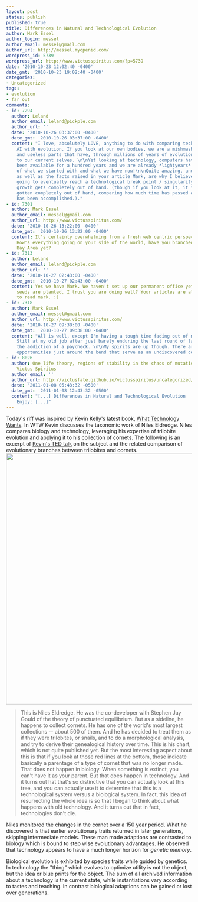 ```yaml
---
layout: post
status: publish
published: true
title: Differences in Natural and Technological Evolution
author: Mark Essel
author_login: messel
author_email: messel@gmail.com
author_url: http://messel.myopenid.com/
wordpress_id: 5739
wordpress_url: http://www.victusspiritus.com/?p=5739
date: '2010-10-23 12:02:40 -0400'
date_gmt: '2010-10-23 19:02:40 -0400'
categories:
- Uncategorized
tags:
- evolution
- far out
comments:
- id: 7294
  author: Leland
  author_email: leland@pickple.com
  author_url: ''
  date: '2010-10-26 03:37:00 -0400'
  date_gmt: '2010-10-26 03:37:00 -0400'
  content: "I love, absolutely LOVE, anything to do with comparing technology and/or
    AI with evolution. If you look at our own bodies, we are a mishmash of useful
    and useless parts that have, through millions of years of evolution, finally arrived
    to our current selves. \n\nYet looking at technology, computers have not even
    been available for a hundred years and we are already *lightyears* ahead in terms
    of what we started with and what we have now!\n\nQuite amazing, and this fact
    as well as the facts raised in your article Mark, are why I believe that we are
    going to eventually reach a technological break point / singularity where the
    growth gets completely out of hand. (though if you look at it, it *already* has
    gotten completely out of hand, comparing how much time has passed and how much
    has been accomplished.)."
- id: 7301
  author: Mark Essel
  author_email: messel@gmail.com
  author_url: http://www.victusspiritus.com/
  date: '2010-10-26 13:22:00 -0400'
  date_gmt: '2010-10-26 13:22:00 -0400'
  content: It's certainly overwhelming from a fresh web centric perspective (coding/social).
    How's everything going on your side of the world, have you branched out to the
    Bay Area yet?
- id: 7313
  author: Leland
  author_email: leland@pickple.com
  author_url: ''
  date: '2010-10-27 02:43:00 -0400'
  date_gmt: '2010-10-27 02:43:00 -0400'
  content: Yes we have Mark. We haven't set up our permanent office yet, but the first
    seeds are planted. I trust you are doing well? Your articles are always enjoyable
    to read mark. :)
- id: 7318
  author: Mark Essel
  author_email: messel@gmail.com
  author_url: http://www.victusspiritus.com/
  date: '2010-10-27 09:38:00 -0400'
  date_gmt: '2010-10-27 09:38:00 -0400'
  content: "All is well, except I'm having a tough time fading out of my old career.
    Still at my old job after just barely enduring the last round of layoffs. Ah,
    the addiction of a paycheck. \n\nMy spirits are up though. There are incredible
    opportunities just around the bend that serve as an undiscovered country.\n\n"
- id: 8026
  author: One life theory, regions of stability in the chaos of mutations &raquo;
    Victus Spiritus
  author_email: ''
  author_url: http://victusfate.github.io/victusspiritus/uncategorized/2011/01/08/one-life-theory-regions-of-stability-in-the-chaos-of-mutations/
  date: '2011-01-08 05:43:32 -0500'
  date_gmt: '2011-01-08 12:43:32 -0500'
  content: "[...] Differences in Natural and Technological Evolution    Share and
    Enjoy: [...]"
---
```

<p>Today's riff was inspired by Kevin Kelly's latest book, <a href="http://victusfate.github.io/victusspiritus/uncategorized/2010/10/14/kevin-kellys-new-book-what-technology-wants-is-alive/">What Technology Wants</a>. In WTW Kevin discusses the taxonomic work of Niles Eldredge. Niles compares biology and technology, leveraging his expertise of trilobite evolution and applying it to his collection of cornets. The following is an excerpt of <a href="http://www.ted.com/talks/kevin_kelly_on_how_technology_evolves.html">Kevin's TED talk</a> on the subject and the related comparison of evolutionary branches between trilobites and cornets.<br />
<a href="hhttp://journal.fibreculture.org/issue3/issue3_barnet.html"><img class="aligncenter size-full wp-image-5742" title="eldridge1" src="{{ site.url }}/assets/2010/10/eldridge1.jpg" alt="" width="550" height="680" /></a></p>
<blockquote><p>This is Niles Eldredge. He was the co-developer with Stephen Jay Gould of the theory of punctuated equilibrium. But as a sideline, he happens to collect cornets. He has one of the world's most largest collections -- about 500 of them. And he has decided to treat them as if they were trilobites, or snails, and to do a morphological analysis, and try to derive their genealogical history over time. This is his chart, which is not quite published yet. But the most interesting aspect about this is that if you look at those red lines at the bottom, those indicate basically a parentage of a type of cornet that was no longer made. That does not happen in biology. When something is extinct, you can't have it as your parent. But that does happen in technology. And it turns out hat that's so distinctive that you can actually look at this tree, and you can actually use it to determine that this is a technological system versus a biological system. In fact, this idea of resurrecting the whole idea is so that I began to think about what happens with old technology. And it turns out that in fact, technologies don't die.</p></blockquote>
<p>Niles monitored the changes in the cornet over a 150 year period. What he discovered is that earlier evolutionary traits returned in later generations, skipping intermediate models. These man made adaptions are contrasted to biology which is bound to step wise evolutionary advantages. He observed that technology appears to have a much longer horizon for <em>genetic memory</em>.</p>
<p>Biological evolution is exhibited by species traits while guided by genetics. In technology the "thing" which evolves to optimize utility is not the object, but the idea or blue prints for the object. The sum of all archived information about a technology is the current state, while instantiations vary according to tastes and teaching. In contrast biological adaptions can be gained or lost over generations.</p>
